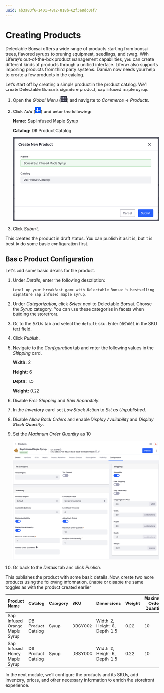 ```yaml
---
uuid: ab3a83f6-1401-48a2-818b-62f3e8dc0ef7
---
```

# Creating Products

Delectable Bonsai offers a wide range of products starting from bonsai trees, flavored syrups to pruning equipment, seedlings, and swag. With Liferay’s out-of-the-box product management capabilities, you can create different kinds of products through a unified interface. Liferay also supports importing products from third party systems. Damian now needs your help to create a few products in the catalog. 

Let’s start off by creating a simple product in the product catalog. We’ll create Delectable Bonsai’s signature product, sap infused maple syrup. 

1. Open the *Global Menu* (![Global Menu](../../images/icon-applications-menu.png)) and navigate to *Commerce* &rarr; *Products*.

1. Click *Add* (![Add](../../images/icon-add.png)) and enter the following:

   **Name:** Sap Infused Maple Syrup

   **Catalog:** DB Product Catalog

   ![Enter the name and catalog for the product.](./creating-products/images/01.png)

1. Click *Submit*.

This creates the product in draft status. You can publish it as it is, but it is best to do some basic configuration first.

## Basic Product Configuration

Let's add some basic details for the product. 

1. Under *Details*, enter the following description:

   ```
   Level up your breakfast game with Delectable Bonsai's bestselling signature sap infused maple syrup. 
   ```

1. Under *Categorization*, click *Select* next to Delectable Bonsai. Choose the *Syrup* category. You can use these categories in facets when building the storefront. 

1. Go to the *SKUs* tab and select the `default` sku. Enter `DBSY001` in the SKU text field. 

1. Click *Publish*.

1. Navigate to the *Configuration* tab and enter the following values in the *Shipping* card.

   **Width:** 2

   **Height:** 6

   **Depth:** 1.5

   **Weight:** 0.22

1. Disable *Free Shipping* and *Ship Separately*.

1. In the *Inventory* card, set *Low Stock Action* to *Set as Unpublished*.

1. Disable *Allow Back Orders* and enable *Display Availability* and *Display Stock Quantity*. 

1. Set the *Maximum Order Quantity* as 10.

   ![Configure the basic details of the product.](./creating-products/images/02.png)

1. Go back to the *Details* tab and click *Publish*.

This publishes the product with some basic details. Now, create two more products using the following information. Enable or disable the same toggles as with the product created earlier. 

| Product Name                   | Catalog            | Category | SKU     | Dimensions                      | Weight | Maximum Order Quantity | Low Stock Action   |
| :----------------------------- | :----------------- | :------- | :------ | :------------------------------ | :----- | ---------------------- | ------------------ |
| Sap Infused Orange Maple Syrup | DB Product Catalog | Syrup    | DBSY002 | Width: 2, Height: 6, Depth: 1.5 | 0.22   | 10                     | Set as Unpublished |
| Sap Infused Honey Maple Syrup  | DB Product Catalog | Syrup    | DBSY003 | Width: 2, Height: 6, Depth: 1.5 | 0.22   | 10                     | Set as Unpublished |

In the next module, we’ll configure the products and its SKUs, add inventory, prices, and other necessary information to enrich the storefront experience.
